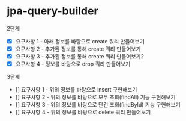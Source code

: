 # jpa-query-builder

2단계

- [X] 요구사항 1 - 아래 정보를 바탕으로 create 쿼리 만들어보기
- [X] 요구사항 2 - 추가된 정보를 통해 create 쿼리 만들어보기
- [X] 요구사항 3 - 추가된 정보를 통해 create 쿼리 만들어보기2
- [X] 요구사항 4 - 정보를 바탕으로 drop 쿼리 만들어보기

3단계

- [] 요구사항 1 - 위의 정보를 바탕으로 insert 구현해보기
- [] 요구사항 2 - 위의 정보를 바탕으로 모두 조회(findAll) 기능 구현해보기
- [] 요구사항 3 - 위의 정보를 바탕으로 단건 조회(findById) 기능 구현해보기
- [] 요구사항 4 - 위의 정보를 바탕으로 delete 쿼리 만들어보기
